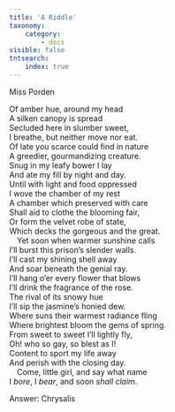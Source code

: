 ```yaml
---
title: 'A Riddle'
taxonomy:
    category:
        - docs
visible: false
tntsearch:
    index: true
---
```


<div class="author">Miss Porden</div>

Of amber hue, around my head  
A silken canopy is spread  
Secluded here in slumber sweet,  
I breathe, but neither move nor eat.  
Of late you scarce could find in nature  
A greedier, gourmandizing creature.  
Snug in my leafy bower I lay  
And ate my fill by night and day.  
Until with light and food oppressed  
I wove the chamber of my rest  
A chamber which preserved with care  
Shall aid to clothe the blooming fair,  
Or form the velvet robe of state,  
Which decks the gorgeous and the great.  
&emsp;Yet soon when warmer sunshine calls  
I’ll burst this prison’s slender walls.  
I’ll cast my shining shell away  
And soar beneath the genial ray.  
I’ll hang o’er every flower that blows  
I’ll drink the fragrance of the rose.  
The rival of its snowy hue  
I’ll sip the jasmine’s honied dew.  
Where suns their warmest radiance fling  
Where brightest bloom the gems of spring.  
From sweet to sweet I’ll lightly fly,  
Oh! who so gay, so blest as I!  
Content to sport my life away  
And perish with the closing day.  
&emsp;Come, little girl, and say what name  
I *bore*, I *bear*, and soon *shall claim*.

<span class="pencil">Answer: Chrysalis</span>